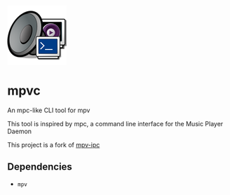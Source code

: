 ![mpvc logo](https://raw.githubusercontent.com/neeshy/mpvc/master/res/logo.png "logo")
# mpvc

An mpc-like CLI tool for mpv

This tool is inspired by mpc, a command line interface for the Music Player Daemon

This project is a fork of [mpv-ipc](https://gitlab.com/mpv-ipc)

## Dependencies

- `mpv`
